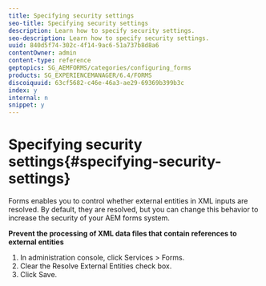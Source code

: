 ```yaml
---
title: Specifying security settings
seo-title: Specifying security settings
description: Learn how to specify security settings.
seo-description: Learn how to specify security settings.
uuid: 840d5f74-302c-4f14-9ac6-51a737b8d8a6
contentOwner: admin
content-type: reference
geptopics: SG_AEMFORMS/categories/configuring_forms
products: SG_EXPERIENCEMANAGER/6.4/FORMS
discoiquuid: 63cf5682-c46e-46a3-ae29-69369b399b3c
index: y
internal: n
snippet: y
---
```


# Specifying security settings{#specifying-security-settings}

Forms enables you to control whether external entities in XML inputs are resolved. By default, they are resolved, but you can change this behavior to increase the security of your AEM forms system.

**Prevent the processing of XML data files that contain references to external entities**

1. In administration console, click Services &gt; Forms.
1. Clear the Resolve External Entities check box.
1. Click Save.

